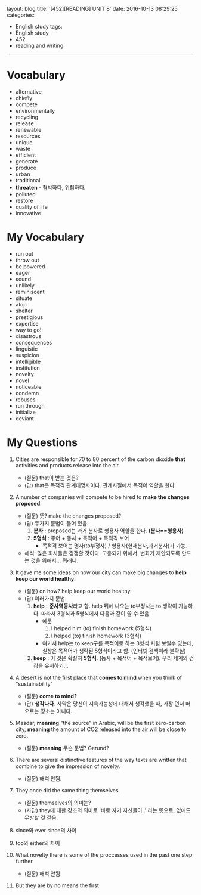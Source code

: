 layout: blog
title: '[452][READING] UNIT 8'
date: 2016-10-13 08:29:25
categories: 
- English study
tags:
- English study
- 452
- reading and writing
---


# Vocabulary
* alternative
* chiefly
* compete
* environmentally
* recycling
* release
* renewable
* resources
* unique
* waste
* efficient
* generate
* produce
* urban
* traditional
* **threaten** - 협박하다, 위협하다.
* polluted
* restore
* quality of life
* innovative

# My Vocabulary
* run out
* throw out
* be powered
* eager
* sound
* unlikely
* reminiscent
* situate 
* atop
* shelter
* prestigious
* expertise
* way to go!
* disastrous
* consequences
* linguistic
* suspicion
* intelligible
* institution
* novelty
* novel
* noticeable
* condemn
* rebuses
* run through
* initialize
* deviant


# My Questions
1. Cities are responsible for 70 to 80 percent of the carbon dioxide **that** activities and products release into the air.
    * (질문) that이 받는 것은?
    * (답) that은 목적격 관계대명사이다. 관계사절에서 목적어 역할을 한다.
2. A number of companies will compete to be hired to **make the changes proposed**.
    * (질문) 뜻? make the changes proposed?
    * (답) 두가지 문법이 들어 있음. 
        1. **분사** : proposed는 과거 분사로 형용사 역할을 한다. **(분사==형용사)**
        2. **5형식** : 주어 + 동사 + 목적어 + 목적격 보어
            * 목적격 보어는 명사(to부정사) / 형용사(현재분사,과거분사)가 가능.
    * 해석: 많은 회사들은 경쟁할 것이다. 고용되기 위해서. 변화가 제안되도록 만드는 것을 위해서... 뭐래니.    
             
3. It gave me some ideas on how our city can make big changes to **help keep our world healthy**.
    * (질문) on how? help keep our world healthy.
    * (답) 여러가지 문법. 
        1. **help** : **준사역동사**라고 함. help 뒤에 나오는 to부정사는 to 생략이 가능하다. 따라서 3형식과 5형식에서 다음과 같이 쓸 수 있음.
            * 예문
                1. I helped him (to) finish homework (5형식)
                2. I helped (to) finish homework (3형식)
            * 여기서 help는 to keep구를 목적어로 하는 3형식 처럼 보일수 있는데, 실상은 목적어가 생략된 5형식이라고 함. (인터넷 검색이라 불확실)
        2. **keep** : 이 것은 확실히 **5형식**. (동사 + 목적어 + 목적보어). 우리 세계의 건강을 유지하기... 
4. A desert is not the first place that **comes to mind** when you think of "sustainability"
    * (질문) **come to mind?** 
    * (답) **생각나다.** 사막은 당신이 지속가능성에 대해서 생각했을 때, 가장 먼저 떠오르는 장소는 아니다.
5. Masdar, **meaning** "the source" in Arabic, will be the first zero-carbon city, **meaning** the amount of CO2 released into the air will be close to zero.
    * (질문) **meaning** 무슨 문법? Gerund?

6. There are several distinctive features of the way texts are written that combine to give the impression of novelty.
    * (질문) 해석 안됨.
7. They once did the same thing themselves.
    * (질문) themselves의 의미는?
    * (자답) they에 대한 강조의 의미로 '바로 자기 자신들이..' 라는 뜻으로, 없애도 무방할 것 같음.
9. since와 ever since의 차이
10. too와 either의 차이
11. What novelty there is some of the proccesses used in the past one step further.
    * (질문) 해석 안됨.
12. But they are by no means the first 
    

